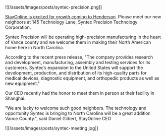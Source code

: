 
![[/assets/images/posts/syntec-precision.png]]


[StayOnline is excited for growth coming to Henderson](https://www.commerce.nc.gov/news/press-releases/2025/02/14/governor-stein-announces-8-million-investment-vance-county-precision-manufacturers-first-north). Please meet our new neighbors at 145 Technology Lane, Syntec Precision Technology Corporation. 

Syntec Precision will be operating high-precision manufacturing in the heart of Vance county and we welcome them in making their North American home here in North Carolina.

According to the recent press release, "The company provides research and development, manufacturing, assembly and testing services for its customers. Syntec’s expansion to the United States will support the development, production, and distribution of its high-quality parts for medical devices, diagnostic equipment, and orthopedic products as well as new equipment."

Our CEO recently had the honor to meet them in person at their facility in Shanghai.

"We are lucky to welcome such good neighbors. The technology and opportunity Syntec is bringing to North Carolina will be a great addition Vance County.", said Daniel Gilbert, StayOnline CEO



![]()![[/assets/images/posts/syntec-meeting.jpg]]
